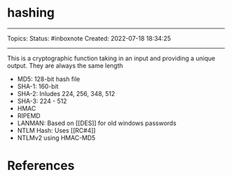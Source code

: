 # hashing
---
Topics:
Status: #inboxnote
Created: 2022-07-18 18:34:25

---

This is a cryptographic function taking in an input and providing a unique output. They are always the same length

- MD5: 128-bit hash file
- SHA-1: 160-bit
- SHA-2: Inludes 224, 256, 348, 512
- SHA-3: 224 - 512
- HMAC
- RIPEMD
- LANMAN: Based on [[DES]] for old windows passwords
- NTLM Hash: Uses [[RC#4]]
- NTLMv2 using HMAC-MD5

# References
